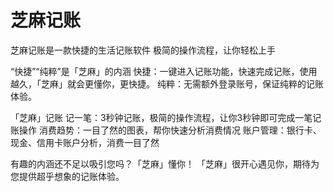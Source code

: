 # 芝麻记账
芝麻记账是一款快捷的生活记账软件
极简的操作流程，让你轻松上手

“快捷”“纯粹”是「芝麻」的内涵
快捷：一键进入记账功能，快速完成记账，使用越久，「芝麻」就会更懂你，更快捷。
纯粹：无需额外登录账号，保证纯粹的记账体验。

「芝麻」记账
记一笔：3秒钟记账，极简的操作流程，让你3秒钟即可完成一笔记账操作
消费趋势：一目了然的图表，帮你快速分析消费情况
账户管理：银行卡、现金、信用卡账户分析，消费一目了然

有趣的内涵还不足以吸引您吗？「芝麻」懂你！
「芝麻」很开心遇见你，期待为您提供超乎想象的记账体验。
